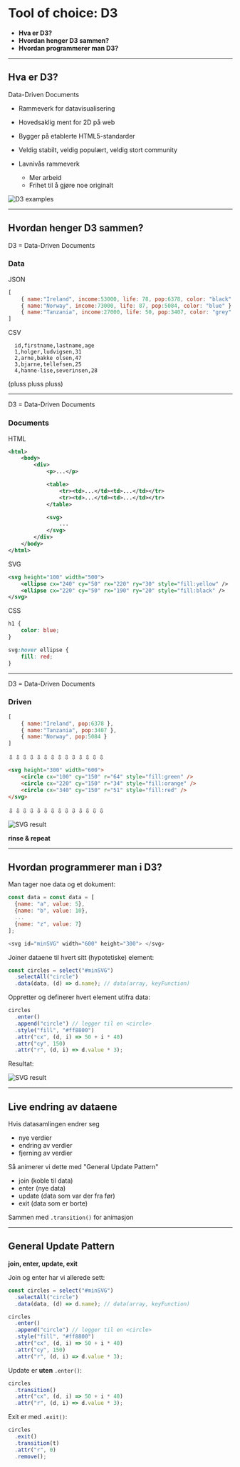 Tool of choice: D3
===================

* **Hva er D3?**
* **Hvordan henger D3 sammen?**
* **Hvordan programmerer man D3?**

***

Hva er D3?
-----------

Data-Driven Documents

* Rammeverk for datavisualisering

* Hovedsaklig ment for 2D på web

* Bygger på etablerte HTML5-standarder

* Veldig stabilt, veldig populært, veldig stort community

* Lavnivås rammeverk
    * Mer arbeid
    * Frihet til å gjøre noe originalt

![D3 examples](/img/d3-examples.jpg)

***

Hvordan henger D3 sammen?
--------------------------

D3 = Data-Driven Documents

### Data ###

JSON

~~~javascript
[
    { name:"Ireland", income:53000, life: 78, pop:6378, color: "black" },
    { name:"Norway", income:73000, life: 87, pop:5084, color: "blue" },
    { name:"Tanzania", income:27000, life: 50, pop:3407, color: "grey" }
]
~~~

CSV


~~~
  id,firstname,lastname,age
  1,holger,ludvigsen,31
  2,arne,bakke olsen,47
  3,bjarne,tellefsen,25
  4,hanne-lise,severinsen,28
~~~

(pluss pluss pluss)

***

D3 = Data-Driven Documents

### Documents ###

HTML

~~~xml
<html>
    <body>
        <div>
            <p>...</p>

            <table>
                <tr><td>...</td><td>...</td></tr>
                <tr><td>...</td><td>...</td></tr>
            </table>

            <svg>
                ...
            </svg>
        </div>
    </body>
</html>
~~~

SVG

~~~xml
<svg height="100" width="500">
    <ellipse cx="240" cy="50" rx="220" ry="30" style="fill:yellow" />
    <ellipse cx="220" cy="50" rx="190" ry="20" style="fill:black" />
</svg>
~~~

CSS

~~~css
h1 {
    color: blue;
}

svg:hover ellipse {
    fill: red;
}
~~~

***

D3 = Data-Driven Documents

### Driven ###

~~~javascript
[
    { name:"Ireland", pop:6378 },
    { name:"Tanzania", pop:3407 },
    { name:"Norway", pop:5084 }
]
~~~

&#8681; &#8681; &#8681; &#8681; &#8681; &#8681; &#8681; &#8681; &#8681; &#8681; &#8681; &#8681; &#8681; &#8681;

~~~html
<svg height="300" width="600">
    <circle cx="100" cy="150" r="64" style="fill:green" />
    <circle cx="220" cy="150" r="34" style="fill:orange" />
    <circle cx="340" cy="150" r="51" style="fill:red" />
</svg>
~~~

&#8681; &#8681; &#8681; &#8681; &#8681; &#8681; &#8681; &#8681; &#8681; &#8681; &#8681; &#8681; &#8681; &#8681;

![SVG result](/img/svg-example.png)

**rinse & repeat**

***

Hvordan programmerer man i D3?
-------------------------------

Man tager noe data og et dokument:

~~~javascript
const data = const data = [
  {name: "a", value: 5}, 
  {name: "b", value: 10}, 
  ...
  {name: "z", value: 7}
];

<svg id="minSVG" width="600" height="300"> </svg>
~~~

Joiner dataene til hvert sitt (hypotetiske) element:

~~~javascript
const circles = select("#minSVG")
  .selectAll("circle")
  .data(data, (d) => d.name); // data(array, keyFunction)
~~~

Oppretter og definerer hvert element utifra data:

~~~javascript
circles
  .enter()
  .append("circle") // legger til en <circle>
  .style("fill", "#ff8800")
  .attr("cx", (d, i) => 50 + i * 40)
  .attr("cy", 150)
  .attr("r", (d, i) => d.value * 3);
~~~

Resultat:

![SVG result](/img/svg-example2.png)

***

Live endring av dataene
------------------------

Hvis datasamlingen endrer seg

* nye verdier
* endring av verdier
* fjerning av verdier

Så animerer vi dette med "General Update Pattern"
* join (koble til data)
* enter (nye data)
* update (data som var der fra før)
* exit (data som er borte)

Sammen med `.transition()` for animasjon

***

General Update Pattern
-----------------------

**join, enter, update, exit**

Join og enter har vi allerede sett:

~~~javascript
const circles = select("#minSVG")
  .selectAll("circle")
  .data(data, (d) => d.name); // data(array, keyFunction)
~~~

~~~javascript
circles
  .enter()
  .append("circle") // legger til en <circle>
  .style("fill", "#ff8800")
  .attr("cx", (d, i) => 50 + i * 40)
  .attr("cy", 150)
  .attr("r", (d, i) => d.value * 3);
~~~

Update er **uten** `.enter()`:

~~~javascript
circles
  .transition()
  .attr("cx", (d, i) => 50 + i * 40)
  .attr("r", (d, i) => d.value * 3);
~~~

Exit er med `.exit()`:

~~~javascript
circles
  .exit()
  .transition(t)
  .attr("r", 0)
  .remove();
~~~

